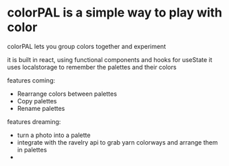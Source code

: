 # colorPAL is a simple way to play with color

colorPAL lets you group colors together and experiment

it is built in react, using functional components and hooks for useState
it uses localstorage to remember the palettes and their colors

features coming:
* Rearrange colors between palettes
* Copy palettes
* Rename palettes

features dreaming:
* turn a photo into a palette
* integrate with the ravelry api to grab yarn colorways and arrange them in palettes
* 
